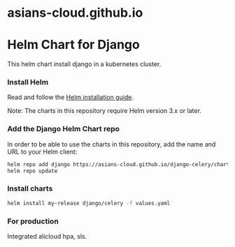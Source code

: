 # asians-cloud.github.io

# Helm Chart for Django
This helm chart install django in a kubernetes cluster.

### Install Helm
Read and follow the [Helm installation guide](https://helm.sh/docs/intro/install/).

Note: The charts in this repository require Helm version 3.x or later.

### Add the Django Helm Chart repo
In order to be able to use the charts in this repository, add the name and URL to your Helm client:
```bash
helm repo add django https://asians-cloud.github.io/django-celery/charts/
helm repo update
```

### Install charts
```bash
helm install my-release django/celery -f values.yaml
```

### For production
Integrated alicloud hpa, sls.